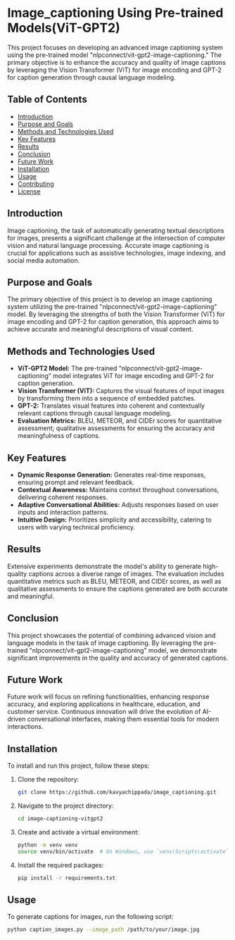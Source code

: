 # Image_captioning Using Pre-trained Models(ViT-GPT2)

This project focuses on developing an advanced image captioning system using the pre-trained model "nlpconnect/vit-gpt2-image-captioning." The primary objective is to enhance the accuracy and quality of image captions by leveraging the Vision Transformer (ViT) for image encoding and GPT-2 for caption generation through causal language modeling.

## Table of Contents

- [Introduction](#introduction)
- [Purpose and Goals](#purpose-and-goals)
- [Methods and Technologies Used](#methods-and-technologies-used)
- [Key Features](#key-features)
- [Results](#results)
- [Conclusion](#conclusion)
- [Future Work](#future-work)
- [Installation](#installation)
- [Usage](#usage)
- [Contributing](#contributing)
- [License](#license)

## Introduction

Image captioning, the task of automatically generating textual descriptions for images, presents a significant challenge at the intersection of computer vision and natural language processing. Accurate image captioning is crucial for applications such as assistive technologies, image indexing, and social media automation.

## Purpose and Goals

The primary objective of this project is to develop an image captioning system utilizing the pre-trained "nlpconnect/vit-gpt2-image-captioning" model. By leveraging the strengths of both the Vision Transformer (ViT) for image encoding and GPT-2 for caption generation, this approach aims to achieve accurate and meaningful descriptions of visual content.

## Methods and Technologies Used

- **ViT-GPT2 Model:** The pre-trained "nlpconnect/vit-gpt2-image-captioning" model integrates ViT for image encoding and GPT-2 for caption generation.
- **Vision Transformer (ViT):** Captures the visual features of input images by transforming them into a sequence of embedded patches.
- **GPT-2:** Translates visual features into coherent and contextually relevant captions through causal language modeling.
- **Evaluation Metrics:** BLEU, METEOR, and CIDEr scores for quantitative assessment; qualitative assessments for ensuring the accuracy and meaningfulness of captions.

## Key Features

- **Dynamic Response Generation:** Generates real-time responses, ensuring prompt and relevant feedback.
- **Contextual Awareness:** Maintains context throughout conversations, delivering coherent responses.
- **Adaptive Conversational Abilities:** Adjusts responses based on user inputs and interaction patterns.
- **Intuitive Design:** Prioritizes simplicity and accessibility, catering to users with varying technical proficiency.

## Results

Extensive experiments demonstrate the model's ability to generate high-quality captions across a diverse range of images. The evaluation includes quantitative metrics such as BLEU, METEOR, and CIDEr scores, as well as qualitative assessments to ensure the captions generated are both accurate and meaningful.

## Conclusion

This project showcases the potential of combining advanced vision and language models in the task of image captioning. By leveraging the pre-trained "nlpconnect/vit-gpt2-image-captioning" model, we demonstrate significant improvements in the quality and accuracy of generated captions.

## Future Work

Future work will focus on refining functionalities, enhancing response accuracy, and exploring applications in healthcare, education, and customer service. Continuous innovation will drive the evolution of AI-driven conversational interfaces, making them essential tools for modern interactions.

## Installation

To install and run this project, follow these steps:

1. Clone the repository:
    ```sh
    git clone https://github.com/kavyachippada/image_captioning.git
    ```

2. Navigate to the project directory:
    ```sh
    cd image-captioning-vitgpt2
    ```

3. Create and activate a virtual environment:
    ```sh
    python -m venv venv
    source venv/bin/activate  # On Windows, use `venv\Scripts\activate`
    ```

4. Install the required packages:
    ```sh
    pip install -r requirements.txt
    ```

## Usage

To generate captions for images, run the following script:

```sh
python caption_images.py --image_path /path/to/your/image.jpg

